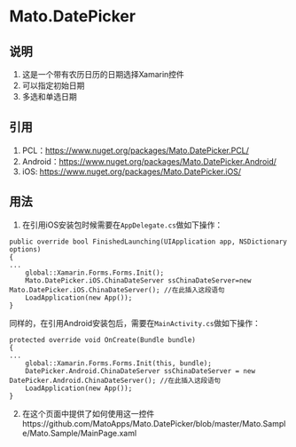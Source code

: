 # Mato.DatePicker 

## 说明
1. 这是一个带有农历日历的日期选择Xamarin控件
2. 可以指定初始日期
3. 多选和单选日期

## 引用
1. PCL：https://www.nuget.org/packages/Mato.DatePicker.PCL/
2. Android：https://www.nuget.org/packages/Mato.DatePicker.Android/
3. iOS: https://www.nuget.org/packages/Mato.DatePicker.iOS/
## 用法
1. 在引用iOS安装包时候需要在`AppDelegate.cs`做如下操作：
```
public override bool FinishedLaunching(UIApplication app, NSDictionary options)
{
...
    global::Xamarin.Forms.Forms.Init();   
    Mato.DatePicker.iOS.ChinaDateServer ssChinaDateServer=new Mato.DatePicker.iOS.ChinaDateServer(); //在此插入这段语句
    LoadApplication(new App());
}
```
同样的，在引用Android安装包后，需要在`MainActivity.cs`做如下操作：
```
protected override void OnCreate(Bundle bundle)
{
...
    global::Xamarin.Forms.Forms.Init(this, bundle);
    DatePicker.Android.ChinaDateServer ssChinaDateServer = new DatePicker.Android.ChinaDateServer(); //在此插入这段语句
    LoadApplication(new App());
}

```
2. 在这个页面中提供了如何使用这一控件https://github.com/MatoApps/Mato.DatePicker/blob/master/Mato.Sample/Mato.Sample/MainPage.xaml
